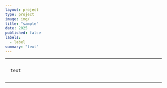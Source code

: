 ```yaml
---
layout: project
type: project
image: img/
title: "sample"
date: 2025
published: false
labels:
  - label
summary: "text"
---
```


<hr>

<pre>
  
  text
  
</pre>

<hr>

